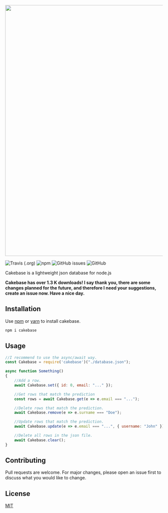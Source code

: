 <p align="center">
<img src="https://raw.githubusercontent.com/erwinkulasic/Cakebase/master/docs/assets/Cakebase-header.png" width="800px"/>


![Travis (.org)](https://img.shields.io/travis/erwinkulasic/cakebase?color=9870B8&style=flat-square)
![npm](https://img.shields.io/npm/dw/cakebase?color=9870B8&style=flat-square)
![GitHub issues](https://img.shields.io/github/issues/erwinkulasic/cakebase?color=9870B8&style=flat-square)
![GitHub](https://img.shields.io/github/license/erwinkulasic/cakebase?color=9870B8&style=flat-square)
</p>

Cakebase is a lightweight json database for node.js

**Cakebase has over 1.3 K downloads! I say thank you, there are some changes planned for the future, and therefore I need your suggestions, create an issue now.
Have a nice day.**


## Installation

Use [npm](https://www.npmjs.com/) or [yarn](https://classic.yarnpkg.com/en/) to install cakebase.

```bash
npm i cakebase
```

## Usage

```javascript
//I recommend to use the async/await way.
const Cakebase = require('cakebase')("./database.json");

async function Something()
{
    //Add a row.
    await Cakebase.set({ id: 0, email: "..." });

    //Get rows that match the prediction
    const rows = await Cakebase.get(e => e.email === "...");

    //Delete rows that match the prediction.
    await Cakebase.remove(e => e.surname === "Doe");

    //Update rows that match the prediction.
    await Cakebase.update(e => e.email === "...", { username: "John" });

    //Delete all rows in the json file.
    await Cakebase.clear();
}
```

## Contributing
Pull requests are welcome. For major changes, please open an issue first to discuss what you would like to change.


## License
[MIT](https://github.com/erwinkulasic/Cakebase/blob/master/LICENSE)
